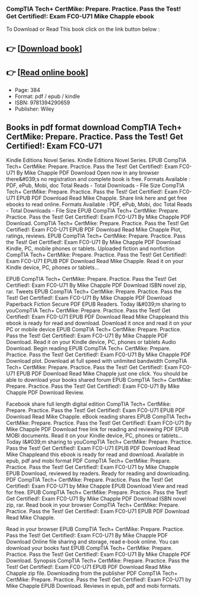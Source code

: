 ### CompTIA Tech+ CertMike: Prepare. Practice. Pass the Test! Get Certified!: Exam FC0-U71 Mike Chapple ebook

To Download or Read This book click on the link button below :

## 👉  [**[Download book](http://filesbooks.info/download.php?group=book&from=github.com&id=718320&lnk=1063 "Download book")**]

## 👉  [**[Read online book](http://filesbooks.info/download.php?group=book&from=github.com&id=718320&lnk=1063 "Read online book")**]


* Page: 384
* Format: pdf / epub / kindle
* ISBN: 9781394290659
* Publisher: Wiley



## Books in pdf format download CompTIA Tech+ CertMike: Prepare. Practice. Pass the Test! Get Certified!: Exam FC0-U71


Kindle Editions Novel Series. Kindle Editions Novel Series. EPUB CompTIA Tech+ CertMike: Prepare. Practice. Pass the Test! Get Certified!: Exam FC0-U71 By Mike Chapple PDF Download Open now in any browser there&amp;#039;s no registration and complete book is free. Formats Available : PDF, ePub, Mobi, doc Total Reads - Total Downloads - File Size CompTIA Tech+ CertMike: Prepare. Practice. Pass the Test! Get Certified!: Exam FC0-U71 EPUB PDF Download Read Mike Chapple. Share link here and get free ebooks to read online. Formats Available : PDF, ePub, Mobi, doc Total Reads - Total Downloads - File Size EPUB CompTIA Tech+ CertMike: Prepare. Practice. Pass the Test! Get Certified!: Exam FC0-U71 By Mike Chapple PDF Download. CompTIA Tech+ CertMike: Prepare. Practice. Pass the Test! Get Certified!: Exam FC0-U71 EPUB PDF Download Read Mike Chapple Plot, ratings, reviews. EPUB CompTIA Tech+ CertMike: Prepare. Practice. Pass the Test! Get Certified!: Exam FC0-U71 By Mike Chapple PDF Download Kindle, PC, mobile phones or tablets. Uploaded fiction and nonfiction CompTIA Tech+ CertMike: Prepare. Practice. Pass the Test! Get Certified!: Exam FC0-U71 EPUB PDF Download Read Mike Chapple. Read it on your Kindle device, PC, phones or tablets...

EPUB CompTIA Tech+ CertMike: Prepare. Practice. Pass the Test! Get Certified!: Exam FC0-U71 By Mike Chapple PDF Download ISBN novel zip, rar. Tweets EPUB CompTIA Tech+ CertMike: Prepare. Practice. Pass the Test! Get Certified!: Exam FC0-U71 By Mike Chapple PDF Download Paperback Fiction Secure PDF EPUB Readers. Today I&amp;#039;m sharing to youCompTIA Tech+ CertMike: Prepare. Practice. Pass the Test! Get Certified!: Exam FC0-U71 EPUB PDF Download Read Mike Chappleand this ebook is ready for read and download. Download it once and read it on your PC or mobile device EPUB CompTIA Tech+ CertMike: Prepare. Practice. Pass the Test! Get Certified!: Exam FC0-U71 By Mike Chapple PDF Download. Read it on your Kindle device, PC, phones or tablets Audio Download. Begin reading EPUB CompTIA Tech+ CertMike: Prepare. Practice. Pass the Test! Get Certified!: Exam FC0-U71 By Mike Chapple PDF Download plot. Download at full speed with unlimited bandwidth CompTIA Tech+ CertMike: Prepare. Practice. Pass the Test! Get Certified!: Exam FC0-U71 EPUB PDF Download Read Mike Chapple just one click. You should be able to download your books shared forum EPUB CompTIA Tech+ CertMike: Prepare. Practice. Pass the Test! Get Certified!: Exam FC0-U71 By Mike Chapple PDF Download Review.

Facebook share full length digital edition CompTIA Tech+ CertMike: Prepare. Practice. Pass the Test! Get Certified!: Exam FC0-U71 EPUB PDF Download Read Mike Chapple. eBook reading shares EPUB CompTIA Tech+ CertMike: Prepare. Practice. Pass the Test! Get Certified!: Exam FC0-U71 By Mike Chapple PDF Download free link for reading and reviewing PDF EPUB MOBI documents. Read it on your Kindle device, PC, phones or tablets... Today I&amp;#039;m sharing to youCompTIA Tech+ CertMike: Prepare. Practice. Pass the Test! Get Certified!: Exam FC0-U71 EPUB PDF Download Read Mike Chappleand this ebook is ready for read and download. Available in epub, pdf and mobi format PDF CompTIA Tech+ CertMike: Prepare. Practice. Pass the Test! Get Certified!: Exam FC0-U71 by Mike Chapple EPUB Download, reviewed by readers. Ready for reading and downloading. PDF CompTIA Tech+ CertMike: Prepare. Practice. Pass the Test! Get Certified!: Exam FC0-U71 by Mike Chapple EPUB Download View and read for free. EPUB CompTIA Tech+ CertMike: Prepare. Practice. Pass the Test! Get Certified!: Exam FC0-U71 By Mike Chapple PDF Download ISBN novel zip, rar. Read book in your browser CompTIA Tech+ CertMike: Prepare. Practice. Pass the Test! Get Certified!: Exam FC0-U71 EPUB PDF Download Read Mike Chapple.

Read in your browser EPUB CompTIA Tech+ CertMike: Prepare. Practice. Pass the Test! Get Certified!: Exam FC0-U71 By Mike Chapple PDF Download Online file sharing and storage, read e-book online. You can download your books fast EPUB CompTIA Tech+ CertMike: Prepare. Practice. Pass the Test! Get Certified!: Exam FC0-U71 By Mike Chapple PDF Download. Synopsis CompTIA Tech+ CertMike: Prepare. Practice. Pass the Test! Get Certified!: Exam FC0-U71 EPUB PDF Download Read Mike Chapple zip file. Downloading from the publisher PDF CompTIA Tech+ CertMike: Prepare. Practice. Pass the Test! Get Certified!: Exam FC0-U71 by Mike Chapple EPUB Download. Reviews in epub, pdf and mobi formats.





